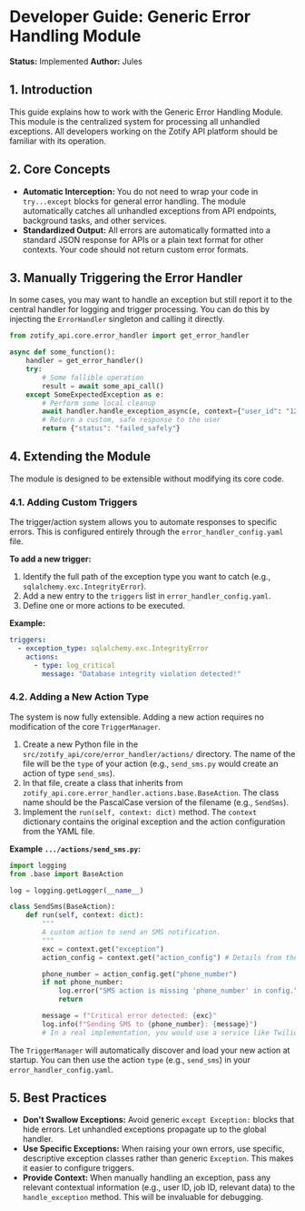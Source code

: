 # Developer Guide: Generic Error Handling Module

**Status:** Implemented
**Author:** Jules

## 1. Introduction

This guide explains how to work with the Generic Error Handling Module. This module is the centralized system for processing all unhandled exceptions. All developers working on the Zotify API platform should be familiar with its operation.

## 2. Core Concepts

-   **Automatic Interception:** You do not need to wrap your code in `try...except` blocks for general error handling. The module automatically catches all unhandled exceptions from API endpoints, background tasks, and other services.
-   **Standardized Output:** All errors are automatically formatted into a standard JSON response for APIs or a plain text format for other contexts. Your code should not return custom error formats.

## 3. Manually Triggering the Error Handler

In some cases, you may want to handle an exception but still report it to the central handler for logging and trigger processing. You can do this by injecting the `ErrorHandler` singleton and calling it directly.

```python
from zotify_api.core.error_handler import get_error_handler

async def some_function():
    handler = get_error_handler()
    try:
        # Some fallible operation
        result = await some_api_call()
    except SomeExpectedException as e:
        # Perform some local cleanup
        await handler.handle_exception_async(e, context={"user_id": "123"})
        # Return a custom, safe response to the user
        return {"status": "failed_safely"}
```

## 4. Extending the Module

The module is designed to be extensible without modifying its core code.

### 4.1. Adding Custom Triggers

The trigger/action system allows you to automate responses to specific errors. This is configured entirely through the `error_handler_config.yaml` file.

**To add a new trigger:**
1.  Identify the full path of the exception type you want to catch (e.g., `sqlalchemy.exc.IntegrityError`).
2.  Add a new entry to the `triggers` list in `error_handler_config.yaml`.
3.  Define one or more actions to be executed.

**Example:**
```yaml
triggers:
  - exception_type: sqlalchemy.exc.IntegrityError
    actions:
      - type: log_critical
        message: "Database integrity violation detected!"
```

### 4.2. Adding a New Action Type

The system is now fully extensible. Adding a new action requires no modification of the core `TriggerManager`.

1.  Create a new Python file in the `src/zotify_api/core/error_handler/actions/` directory. The name of the file will be the `type` of your action (e.g., `send_sms.py` would create an action of type `send_sms`).
2.  In that file, create a class that inherits from `zotify_api.core.error_handler.actions.base.BaseAction`. The class name should be the PascalCase version of the filename (e.g., `SendSms`).
3.  Implement the `run(self, context: dict)` method. The `context` dictionary contains the original exception and the action configuration from the YAML file.

**Example `.../actions/send_sms.py`:**
```python
import logging
from .base import BaseAction

log = logging.getLogger(__name__)

class SendSms(BaseAction):
    def run(self, context: dict):
        """
        A custom action to send an SMS notification.
        """
        exc = context.get("exception")
        action_config = context.get("action_config") # Details from the YAML

        phone_number = action_config.get("phone_number")
        if not phone_number:
            log.error("SMS action is missing 'phone_number' in config.")
            return

        message = f"Critical error detected: {exc}"
        log.info(f"Sending SMS to {phone_number}: {message}")
        # In a real implementation, you would use a service like Twilio here.
```

The `TriggerManager` will automatically discover and load your new action at startup. You can then use the action `type` (e.g., `send_sms`) in your `error_handler_config.yaml`.

## 5. Best Practices

-   **Don't Swallow Exceptions:** Avoid generic `except Exception:` blocks that hide errors. Let unhandled exceptions propagate up to the global handler.
-   **Use Specific Exceptions:** When raising your own errors, use specific, descriptive exception classes rather than generic `Exception`. This makes it easier to configure triggers.
-   **Provide Context:** When manually handling an exception, pass any relevant contextual information (e.g., user ID, job ID, relevant data) to the `handle_exception` method. This will be invaluable for debugging.
